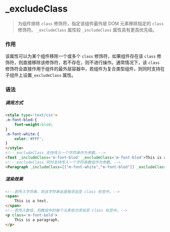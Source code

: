 # _excludeClass
> 为组件排除 `class` 修饰符，指定该组件最外层 DOM 元素移除指定的 `class` 修饰符。 `_excludeClass` 属性较 `_includeClass` 属性具有更高优先级。

### 作用
该属性可以为某个组件移除一个或多个 `class` 修饰符，如果组件存在该 `class` 修饰符，则直接移除该修饰符，若不存在，则不进行操作。通常情况下，该 `class` 修饰符会直接作用于组件的最外层容器中，若组件为复合类型组件，则同时支持在子组件上设置`_excludeClass` 属性。
 
### 语法
##### 调用方式
``` html
<style type='text/css'>
.m-font-blod:{
    font-weight:blod;
}
.m-font-white:{
    color:'#FFF';
}
</style>
<!--_excludeClass 支持传入一个字符串作为参数。-->
<Text _includeClass='m-font-blod' _excludeClass='m-font-blod'>This is a text. </Text>
<!--_excludeClass 同时支持传入一个字符串数组作为参数。-->
<Paragraph _includeClass={['m-font-white','m-font-blod']} _excludeClass={['m-font-white','m-font-blo']}>This is a paragraph.</Paragraph>
```

##### 渲染效果
``` html
<!--若传入字符串，则该字符串会直接添加至 class 标签中。-->
<span>
    This is a text.
</span>
<!--若传入数组，则数组中的每个元素依次添加至 class 标签中。-->
<p class='m-font-bold'>
    This is a paragraph.
</p>
```